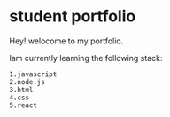 # student portfolio

Hey! welocome to my portfolio.

Iam currently learning the following stack:

    1.javascript
    2.node.js
    3.html
    4.css
    5.react
